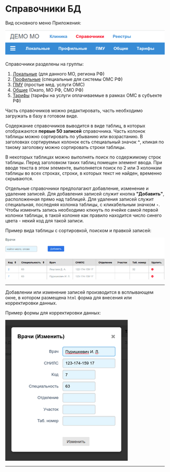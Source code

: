 # Справочники БД

Вид основного меню Приложения:

![Меню "Спарвочники"](./images/menu_sprav.png)

Справочники разделены на группы:

1. [Локальные](./local.md) (для данного МО, региона РФ)
2. [Профильные](./prof.md) (специальные для системы ОМС РФ)
3. [ПМУ](./pmu.md) (простые мед. услуги ОМС)
4. [Общие](./comm.md) (Окато, МО РФ, СМО РФ)
5. [Тарифы](./tarif.md) (тарифы на услуги оплачиваемые в рамках ОМС в субъекте РФ)

Часть справочников можно редактировать, часть необходимо загружать в базу в готовом виде.

Содержание справочников выводится в виде таблиц, в которых отображаются **первые 50 записей**
справочника. Часть колонок таблицы можно сортировать по убыванию или возрастанию.
В заголовках сортируемых колонок есть специальный значок **`^`**, кликая по такому
заголовку можно сортировать строки таблицы.

В некоторых таблицах можно выполнять поиск по содержимому строк таблицы. Перед
заголовком таких таблиц помещен элемент ввода. При вводе текста в этом элементе,
выполняется поиск по 2 или 3 колонкам таблицы во всех строках, строки, в которых текст
не найден, временно скрываются.

Отдельные справочники предполагают добавление, изменение и удаление записей. Для добавления
записей служит кнопка **"Добавить"**, расположенная прямо над таблицей. Для удаления записей
служит специальная, последняя колонка таблицы, с кликабельным значком **`-`**. Чтобы изменить
запись необходимо клкнуть по ячейке самой первой колонки таблицы, в такой колонке как правило
находится число синего цвета - некий код для такой записи.

Пример вида таблицы с сортировкой, поиском и правкой записей:

![Справочник "Врачи"](./images/doctor.png)

---

Добавлении или изменение записей производится в всплывающем окне, в котором размещена
`html` форма для внесения или корректировки данных.

Пример формы для корректировки данных:

![Корректировка "Врачи"](./images/change.png)

---
